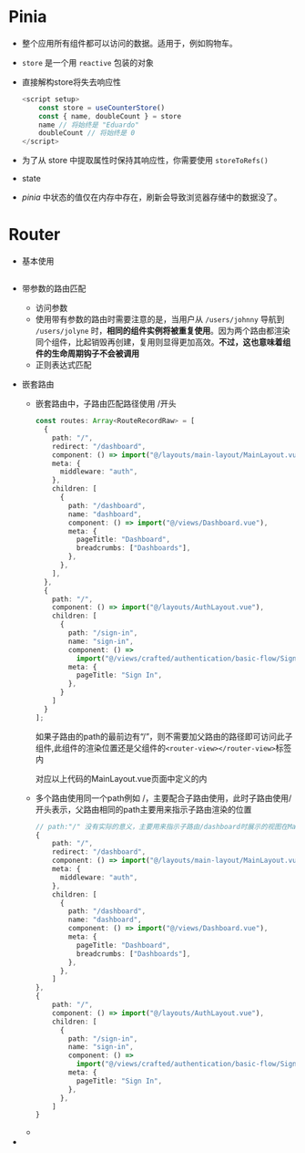 # Pinia

* 整个应用所有组件都可以访问的数据。适用于，例如购物车。

* `store` 是一个用 `reactive` 包装的对象

* 直接解构store将失去响应性

  ```js
  <script setup>
      const store = useCounterStore()
      const { name, doubleCount } = store 
      name // 将始终是 "Eduardo" 
      doubleCount // 将始终是 0
  </script>
  ```

* 为了从 store 中提取属性时保持其响应性，你需要使用 `storeToRefs()`

  <script setup>
  import { storeToRefs } from 'pinia'
  const store = useCounterStore()
  // `name` 和 `doubleCount` 是响应式的 ref
  // 同时通过插件添加的属性也会被提取为 ref
  // 并且会跳过所有的 action 或非响应式 (不是 ref 或 reactive) 的属性
  const { name, doubleCount } = storeToRefs(store)
  // 作为 action 的 increment 可以直接解构
  const { increment } = store
  </script>

* state

* *pinia* 中状态的值仅在内存中存在，刷新会导致浏览器存储中的数据没了。

# Router

* 基本使用

  ```html
  
  ```

* 带参数的路由匹配

  * 访问参数
  * 使用带有参数的路由时需要注意的是，当用户从 `/users/johnny` 导航到 `/users/jolyne` 时，**相同的组件实例将被重复使用**。因为两个路由都渲染同个组件，比起销毁再创建，复用则显得更加高效。**不过，这也意味着组件的生命周期钩子不会被调用**
  * 正则表达式匹配

* 嵌套路由

  * 嵌套路由中，子路由匹配路径使用 /开头

    ```typescript
    const routes: Array<RouteRecordRaw> = [
      {
        path: "/",
        redirect: "/dashboard",
        component: () => import("@/layouts/main-layout/MainLayout.vue"),
        meta: {
          middleware: "auth",
        },
        children: [
          {
            path: "/dashboard",
            name: "dashboard",
            component: () => import("@/views/Dashboard.vue"),
            meta: {
              pageTitle: "Dashboard",
              breadcrumbs: ["Dashboards"],
            },
          },
        ],
      },
      {
        path: "/",
        component: () => import("@/layouts/AuthLayout.vue"),
        children: [
          {
            path: "/sign-in",
            name: "sign-in",
            component: () =>
              import("@/views/crafted/authentication/basic-flow/SignIn.vue"),
            meta: {
              pageTitle: "Sign In",
            },
          }
        ]
      }
    ];
    ```

    如果子路由的path的最前边有“/”，则不需要加父路由的路径即可访问此子组件,此组件的渲染位置还是父组件的```<router-view></router-view>```标签内

    对应以上代码的MainLayout.vue页面中定义的<router-view></router-view>内

  * 多个路由使用同一个path例如 /，主要配合子路由使用，此时子路由使用/开头表示，父路由相同的path主要用来指示子路由渲染的位置

    ```typescript
    // path:"/" 没有实际的意义，主要用来指示子路由/dashboard时展示的视图在MainLayout.vue的路由内定义
    {
        path: "/",
        redirect: "/dashboard",
        component: () => import("@/layouts/main-layout/MainLayout.vue"),
        meta: {
          middleware: "auth",
        },
        children: [
          {
            path: "/dashboard",
            name: "dashboard",
            component: () => import("@/views/Dashboard.vue"),
            meta: {
              pageTitle: "Dashboard",
              breadcrumbs: ["Dashboards"],
            },
          },
        ]
    },
    {
        path: "/",
        component: () => import("@/layouts/AuthLayout.vue"),
        children: [
          {
            path: "/sign-in",
            name: "sign-in",
            component: () =>
              import("@/views/crafted/authentication/basic-flow/SignIn.vue"),
            meta: {
              pageTitle: "Sign In",
            },
          },
        ]
    }
    ```

    

  *  

* 